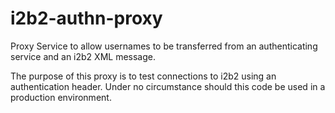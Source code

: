 # i2b2-authn-proxy
Proxy Service to allow usernames to be transferred from an authenticating service and an i2b2 XML message.

The purpose of this proxy is to test connections to i2b2 using an authentication header. Under no circumstance should this code be used in a production environment.
